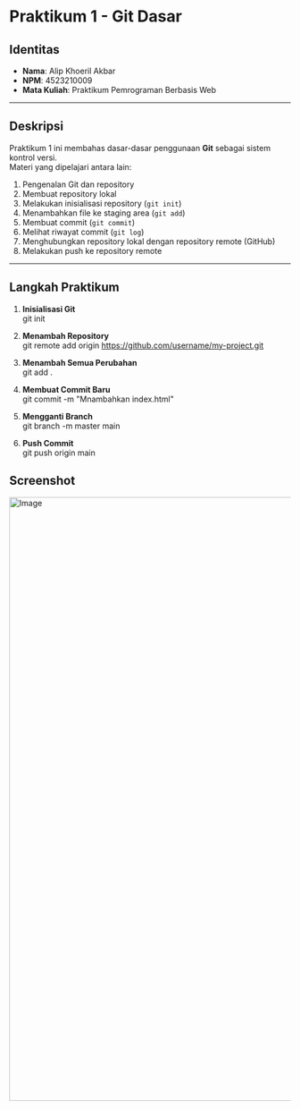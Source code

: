 # Praktikum 1 - Git Dasar

## Identitas
- **Nama**: Alip Khoeril Akbar  
- **NPM**: 4523210009  
- **Mata Kuliah**: Praktikum Pemrograman Berbasis Web  

---

## Deskripsi
Praktikum 1 ini membahas dasar-dasar penggunaan **Git** sebagai sistem kontrol versi.  
Materi yang dipelajari antara lain:
1. Pengenalan Git dan repository
2. Membuat repository lokal
3. Melakukan inisialisasi repository (`git init`)
4. Menambahkan file ke staging area (`git add`)
5. Membuat commit (`git commit`)
6. Melihat riwayat commit (`git log`)
7. Menghubungkan repository lokal dengan repository remote (GitHub)
8. Melakukan push ke repository remote

---

## Langkah Praktikum
1. **Inisialisasi Git**  
    git init

2. **Menambah Repository**  
    git remote add origin https://github.com/username/my-project.git

3. **Menambah Semua Perubahan**  
    git add .

4. **Membuat Commit Baru**  
    git commit -m "Mnambahkan index.html"

5. **Mengganti Branch**  
    git branch -m master main

6. **Push Commit**  
    git push origin main

## Screenshot
<img width="1920" height="1080" alt="Image" src="https://github.com/user-attachments/assets/21905811-231d-4f3a-bd36-c2341542c095" />